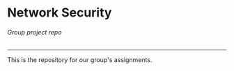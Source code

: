 # Network Security

###### Group project repo

---

This is the repository for our group's assignments.

